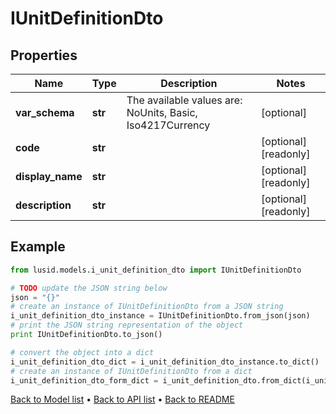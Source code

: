 # IUnitDefinitionDto


## Properties
Name | Type | Description | Notes
------------ | ------------- | ------------- | -------------
**var_schema** | **str** | The available values are: NoUnits, Basic, Iso4217Currency | [optional] 
**code** | **str** |  | [optional] [readonly] 
**display_name** | **str** |  | [optional] [readonly] 
**description** | **str** |  | [optional] [readonly] 

## Example

```python
from lusid.models.i_unit_definition_dto import IUnitDefinitionDto

# TODO update the JSON string below
json = "{}"
# create an instance of IUnitDefinitionDto from a JSON string
i_unit_definition_dto_instance = IUnitDefinitionDto.from_json(json)
# print the JSON string representation of the object
print IUnitDefinitionDto.to_json()

# convert the object into a dict
i_unit_definition_dto_dict = i_unit_definition_dto_instance.to_dict()
# create an instance of IUnitDefinitionDto from a dict
i_unit_definition_dto_form_dict = i_unit_definition_dto.from_dict(i_unit_definition_dto_dict)
```
[Back to Model list](../README.md#documentation-for-models) &#8226; [Back to API list](../README.md#documentation-for-api-endpoints) &#8226; [Back to README](../README.md)


